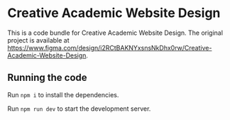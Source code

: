 
  # Creative Academic Website Design

  This is a code bundle for Creative Academic Website Design. The original project is available at https://www.figma.com/design/i2RCtBAKNYxsnsNkDhx0rw/Creative-Academic-Website-Design.

  ## Running the code

  Run `npm i` to install the dependencies.

  Run `npm run dev` to start the development server.
  